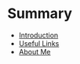 # Summary

* [Introduction](README.md)
* [Useful Links](./asset/links.md)
* [About Me](http://boopathisakthivel.github.io/)
